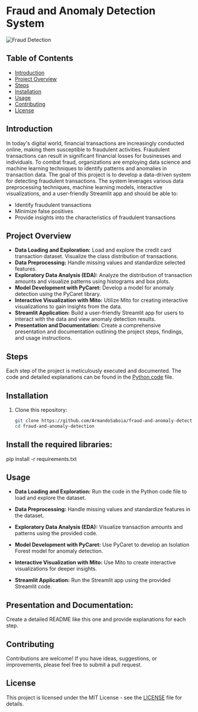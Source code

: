 # Fraud and Anomaly Detection System

![Fraud Detection](https://assets.website-files.com/5c6283f39ea6205dee7cf941/5e77612699e08415b62b9868_online_payment_fraud-p-2600.jpeg)

## Table of Contents
- [Introduction](#introduction)
- [Project Overview](#project-overview)
- [Steps](#steps)
- [Installation](#installation)
- [Usage](#usage)
- [Contributing](#contributing)
- [License](#license)

## Introduction
In today's digital world, financial transactions are increasingly conducted online, making them susceptible to fraudulent activities. Fraudulent transactions can result in significant financial losses for businesses and individuals. To combat fraud, organizations are employing data science and machine learning techniques to identify patterns and anomalies in transaction data.
The goal of this project is to develop a data-driven system for detecting fraudulent transactions. The system leverages various data preprocessing techniques, machine learning models, interactive visualizations, and a user-friendly Streamlit app and should be able to:
- Identify fraudulent transactions 
- Minimize false positives
- Provide insights into the characteristics of fraudulent transactions

## Project Overview
- **Data Loading and Exploration:** Load and explore the credit card transaction dataset. Visualize the class distribution of transactions.
- **Data Preprocessing:** Handle missing values and standardize selected features.
- **Exploratory Data Analysis (EDA):** Analyze the distribution of transaction amounts and visualize patterns using histograms and box plots.
- **Model Development with PyCaret:** Develop a model for anomaly detection using the PyCaret library.
- **Interactive Visualization with Mito:** Utilize Mito for creating interactive visualizations to gain insights from the data.
- **Streamlit Application:** Build a user-friendly Streamlit app for users to interact with the data and view anomaly detection results.
- **Presentation and Documentation:** Create a comprehensive presentation and documentation outlining the project steps, findings, and usage instructions.

## Steps
Each step of the project is meticulously executed and documented. The code and detailed explanations can be found in the [Python code](https://github.com/yourusername/fraud-anomaly-detection/blob/main/fraud_detection.py) file.

## Installation
1. Clone this repository:
   ```bash
   git clone https://github.com/ArmandoSaboia/fraud-and-anomaly-detection.git
   cd fraud-and-anomaly-detection

## Install the required libraries:
pip install -r requirements.txt

## Usage
- **Data Loading and Exploration:** Run the code in the Python code file to load and explore the dataset.

- **Data Preprocessing:** Handle missing values and standardize features in the dataset.

- **Exploratory Data Analysis (EDA):** Visualize transaction amounts and patterns using the provided code.

- **Model Development with PyCaret:** Use PyCaret to develop an Isolation Forest model for anomaly detection.

- **Interactive Visualization with Mito:** Use Mito to create interactive visualizations for deeper insights.

- **Streamlit Application:** Run the Streamlit app using the provided Streamlit code.

## Presentation and Documentation:
Create a detailed README like this one and provide explanations for each step.

## Contributing
Contributions are welcome! If you have ideas, suggestions, or improvements, please feel free to submit a pull request.

## License
This project is licensed under the MIT License - see the [LICENSE](https://github.com/ArmandoSaboia/fraud-and-anomaly-detection/blob/main/LICENSE) file for details.



